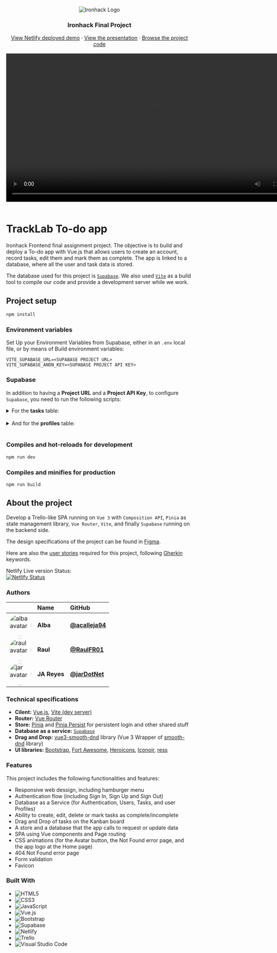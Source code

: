 <br>

<div align="center">
    <img src="https://user-images.githubusercontent.com/23629340/40541063-a07a0a8a-601a-11e8-91b5-2f13e4e6b441.png" alt="Ironhack Logo">
    <h3 align="center">Ironhack Final Project</h3>
    <div align="center">
        <a href="https://ironhack-finalproject.netlify.app/">View Netlify deployed demo</a>
        ·
        <a href="https://docs.google.com/presentation/d/1mnXjQ9IEkfew6dWl2xO9VFnPTMXyNz31r5iGNq0uHgM">View the presentation</a>
        ·
        <a href="https://github1s.com/jarDotNet/ironhack_finalproject/">Browse the project code</a>
    </div>
    <br />
    <div align="center">
        <video width="800" controls>
            <source src="./readme/TrackLab.mov" type="video/mp4">
        </video>
    </div>
</div>

<br>

# TrackLab To-do app

Ironhack Frontend final assignment project. The objective is to build and deploy a To-do app with Vue.js that allows users to create an account, record tasks, edit them and mark them as complete. The app is linked to a database, where all the user and task data is stored.

The database used for this project is [`Supabase`](https://supabase.com/). We also used [`Vite`](https://vitejs.dev/guide/) as a build tool to compile our code and provide a development server while we work.

## Project setup

```bash
npm install
```

### Environment variables

Set Up your Environment Variables from Supabase, either in an `.env` local file, or by means of Build environment variables:

```script
VITE_SUPABASE_URL=<SUPABASE PROJECT URL>
VITE_SUPABASE_ANON_KEY=<SUPABASE PROJECT API KEY>
```

### Supabase

In addition to having a __Project URL__ and a __Project API Key__, to configure `Supabase`, you need to run the following scripts:

<details>
  <summary>For the <strong>tasks</strong> table:</summary>

```script
CREATE TYPE task_state AS ENUM ('pending', 'in-progress', 'completed');
CREATE TYPE task_priorities AS ENUM ('Low', 'Medium', 'High');
CREATE TYPE task_categories AS ENUM ('Marketing', 'Coding', 'Design', 'Sales', 'Management');
create table tasks (
  -- This first part sets up the tables
  id bigint generated by default as identity primary key,
  user_id uuid references auth.users not null,
  title text check (char_length(title) > 3),
  description text,
  current_state task_state default 'pending',
  priority task_priorities default 'Low',
  category task_categories,
  pos float8 not null,
  inserted_at timestamp with time zone default timezone('utc'::text, now()) not null
);
alter table tasks enable row level security;
-- Then it creates a policy that lets authenticated users create task
create policy "Individuals can create a task." on tasks for
insert with check (auth.uid() = user_id);

-- Then it creates a policy that users can only view their own task (select task based on user id)
create policy "Individuals can view their own task. " on tasks for
select using (auth.uid() = user_id);
-- Then it does the same only for update
create policy "Individuals can update their own task." on tasks for
update using (auth.uid() = user_id);
-- And again for delete
create policy "Individuals can delete their own task." on tasks for
delete using (auth.uid() = user_id);
```
</details>

<br />

<details>
  <summary>And for the <strong>profiles</strong> table:</summary>

```script
-- Create a table for public "profiles"
create table profiles (
  id uuid references auth.users not null,
  updated_at timestamp with time zone,
  username text unique,
  avatar_url text,
  website text,

  primary key (id),
  unique(username),
  constraint username_length check (char_length(username) >= 3)
);

alter table profiles enable row level security;

create policy "Public profiles are viewable by everyone."
  on profiles for select
  using ( true );

create policy "Users can insert their own profile."
  on profiles for insert
  with check ( auth.uid() = id );

create policy "Users can update own profile."
  on profiles for update
  using ( auth.uid() = id );

-- Set up Realtime!
begin;
  drop publication if exists supabase_realtime;
  create publication supabase_realtime;
commit;
alter publication supabase_realtime add table profiles;

-- Set up Storage!
insert into storage.buckets (id, name)
values ('avatars', 'avatars');

create policy "Avatar images are publicly accessible."
  on storage.objects for select
  using ( bucket_id = 'avatars' );

create policy "Anyone can upload an avatar."
  on storage.objects for insert
  with check ( bucket_id = 'avatars' );
```
</details>

<br />

### Compiles and hot-reloads for development

```bash
npm run dev
```

### Compiles and minifies for production

```bash
npm run build
```

## About the project

Develop a Trello-like SPA running on `Vue 3` with `Composition API`, `Pinia` as state management library, `Vue Router`, `Vite`, and finally `Supabase` running on the backend side.

The design specifications of the project can be found in [Figma](https://www.figma.com/file/W9ZvODaw3gwFNvioF4FBos/KANBAN).

Here are also the [user stories](./readme/UserStories.md) required for this project, following [Gherkin](https://cucumber.io/docs/gherkin/reference/#keywords) keywords.

Netlify Live version Status:
<br />
[![Netlify Status](https://api.netlify.com/api/v1/badges/4983f263-7e92-436f-935f-dc6fe6bbd848/deploy-status)](https://app.netlify.com/sites/ironhack-finalproject/deploys)

### Authors

|                     | Name         | GitHub                                           |
| :------------------ | :----------- | :----------------------------------------------- |
| <a href="https://github.com/acalleja94"><img src="https://avatars.githubusercontent.com/u/108890117?v=4" width="60" height="60" style="border-radius: 50%" alt="alba avatar"></a> | __Alba__     | [__@acalleja94__](https://github.com/acalleja94) |
| <a href="https://github.com/RaulFR01"><img src="https://avatars.githubusercontent.com/u/57214546?v=4" width="60" height="60" style="border-radius: 50%" alt="raul avatar"></a> | __Raul__     | [__@RaulFR01__](https://github.com/RaulFR01)     |
| <a href="https://github.com/jarDotNet"><img src="https://avatars.githubusercontent.com/u/10919691?v=4" width="60" height="60" style="border-radius: 50%" alt="jar avatar"></a> | __JA Reyes__ | [__@jarDotNet__](https://github.com/jarDotNet)   |

### Technical specifications

- __Cilent:__ [Vue.js](https://vuejs.org/), [Vite (dev server)](https://vitejs.dev/guide/)
- __Router:__ [Vue Router](https://router.vuejs.org/)
- __Store:__ [Pinia](https://pinia.vuejs.org/) and [Pinia Persist](https://seb-l.github.io/pinia-plugin-persist/) for persistent login and other shared stuff
- __Database as a service:__ [`Supabase`](https://supabase.com/)
- __Drag and Drop:__ [vue3-smooth-dnd](https://github.com/gilnd/vue3-smooth-dnd) library (Vue 3 Wrapper of [smooth-dnd](https://github.com/kutlugsahin/smooth-dnd) library)
- __UI libraries:__  [Bootstrap](https://getbootstrap.com/), [Fort Awesome](https://fortawesome.com/), [Heroicons](https://heroicons.com/), [Iconoir](https://iconoir.com/), [ress](https://github.com/filipelinhares/ress)

### Features

This project includes the following functionalities and features:

- Responsive web dessign, including hamburger menu
- Authentication flow (including Sign In, Sign Up and Sign Out)
- Database as a Service (for Authentication, Users, Tasks, and user Profiles)
- Ability to create, edit, delete or mark tasks as complete/incomplete
- Drag and Drop of tasks on the Kanban board
- A store and a database that the app calls to request or update data
- SPA using Vue components and Page routing
- CSS animations (for the Avatar button, the Not Found error page, and the app logo at the Home page)
- 404 Not Found error page
- Form validation
- Favicon

### Built With

- ![HTML5](https://img.shields.io/badge/html5-%23E34F26.svg?style=for-the-badge&logo=html5&logoColor=white)
- ![CSS3](https://img.shields.io/badge/css3-%231572B6.svg?style=for-the-badge&logo=css3&logoColor=white)
- ![JavaScript](https://img.shields.io/badge/javascript-%23323330.svg?style=for-the-badge&logo=javascript&logoColor=%23F7DF1E)
- ![Vue.js](https://img.shields.io/badge/Vue.js-35495E?style=for-the-badge&logo=vue.js&logoColor=4FC08D)
- ![Bootstrap](https://img.shields.io/badge/Bootstrap-563D7C?style=for-the-badge&logo=bootstrap&logoColor=white)
- ![Supabase](https://img.shields.io/badge/Supabase-181818?style=for-the-badge&logo=supabase&logoColor=white)
- ![Netlify](https://img.shields.io/badge/netlify-%23000000.svg?style=for-the-badge&logo=netlify&logoColor=#00C7B7)
- ![Trello](https://img.shields.io/badge/Trello-%23026AA7.svg?style=for-the-badge&logo=Trello&logoColor=white)
- ![Visual Studio Code](https://img.shields.io/badge/Visual%20Studio%20Code-0078d7.svg?style=for-the-badge&logo=visual-studio-code&logoColor=white)
